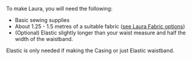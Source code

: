 
To make Laura, you will need the following:

- Basic sewing supplies
- About 1.25 - 1.5 metres of a suitable fabric ([see Laura Fabric options](/docs/patterns/laura/fabric/))
- (Optional) Elastic slightly longer than your waist measure and half the width of the waistband.

<Note>

Elastic is only needed if making the Casing or just Elastic waistband.

</Note>
